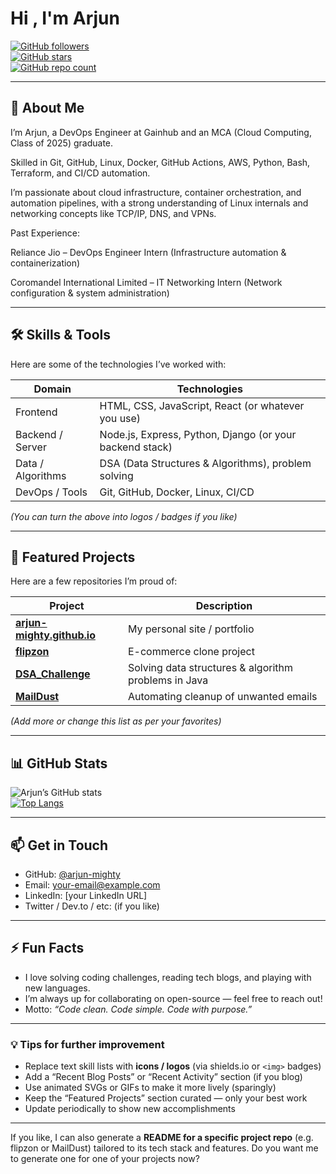 <!--
 **arjun-mighty/arjun-mighty** is a special repository.  
 Put your profile README here and it will show up on your GitHub profile.
-->

# Hi , I'm Arjun 

[![GitHub followers](https://img.shields.io/github/followers/arjun-mighty?label=Follow&style=social)](https://github.com/arjun-mighty)  
[![GitHub stars](https://img.shields.io/github/stars/arjun-mighty?style=social)](https://github.com/arjun-mighty?tab=stars)  
[![GitHub repo count](https://img.shields.io/github/repo-count/arjun-mighty?style=social)](https://github.com/arjun-mighty?tab=repositories)  

---

## 🔭 About Me

I’m Arjun, a DevOps Engineer at Gainhub and an MCA (Cloud Computing, Class of 2025) graduate.

Skilled in Git, GitHub, Linux, Docker, GitHub Actions, AWS, Python, Bash, Terraform, and CI/CD automation.

I’m passionate about cloud infrastructure, container orchestration, and automation pipelines, with a strong understanding of Linux internals and networking concepts like TCP/IP, DNS, and VPNs.

Past Experience:

Reliance Jio – DevOps Engineer Intern (Infrastructure automation & containerization)

Coromandel International Limited – IT Networking Intern (Network configuration & system administration)

---

## 🛠️ Skills & Tools

Here are some of the technologies I’ve worked with:

| Domain | Technologies |
|---|---|
| Frontend | HTML, CSS, JavaScript, React (or whatever you use) |
| Backend / Server | Node.js, Express, Python, Django (or your backend stack) |
| Data / Algorithms | DSA (Data Structures & Algorithms), problem solving |
| DevOps / Tools | Git, GitHub, Docker, Linux, CI/CD |

*(You can turn the above into logos / badges if you like)*

---

## 🚀 Featured Projects

Here are a few repositories I’m proud of:

| Project | Description |
|---|---|
| **[arjun-mighty.github.io](https://github.com/arjun-mighty/arjun-mighty.github.io)** | My personal site / portfolio |
| **[flipzon](https://github.com/arjun-mighty/flipzon)** | E-commerce clone project |
| **[DSA_Challenge](https://github.com/arjun-mighty/DSA_Challenge)** | Solving data structures & algorithm problems in Java |
| **[MailDust](https://github.com/arjun-mighty/MailDust)** | Automating cleanup of unwanted emails |

*(Add more or change this list as per your favorites)*

---

## 📊 GitHub Stats

![Arjun’s GitHub stats](https://github-readme-stats.vercel.app/api?username=arjun-mighty&show_icons=true&theme=radical)  
[![Top Langs](https://github-readme-stats.vercel.app/api/top-langs/?username=arjun-mighty&layout=compact&theme=radical)](https://github.com/arjun-mighty)

---

## 📫 Get in Touch

- GitHub: [@arjun-mighty](https://github.com/arjun-mighty)  
- Email: your-email@example.com  
- LinkedIn: [your LinkedIn URL]  
- Twitter / Dev.to / etc: (if you like)

---

## ⚡ Fun Facts

- I love solving coding challenges, reading tech blogs, and playing with new languages.  
- I’m always up for collaborating on open-source — feel free to reach out!  
- Motto: *“Code clean. Code simple. Code with purpose.”*

---

### 💡 Tips for further improvement

- Replace text skill lists with **icons / logos** (via shields.io or `<img>` badges)  
- Add a “Recent Blog Posts” or “Recent Activity” section (if you blog)  
- Use animated SVGs or GIFs to make it more lively (sparingly)  
- Keep the “Featured Projects” section curated — only your best work  
- Update periodically to show new accomplishments  

---

If you like, I can also generate a **README for a specific project repo** (e.g. flipzon or MailDust) tailored to its tech stack and features. Do you want me to generate one for one of your projects now?
